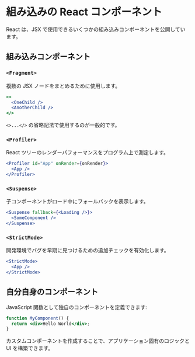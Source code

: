 # 組み込みの React コンポーネント

React は、JSX で使用できるいくつかの組み込みコンポーネントを公開しています。

## 組み込みコンポーネント

### `<Fragment>`

複数の JSX ノードをまとめるために使用します。

```jsx
<>
  <OneChild />
  <AnotherChild />
</>
```

`<>...</>` の省略記法で使用するのが一般的です。

### `<Profiler>`

React ツリーのレンダーパフォーマンスをプログラム上で測定します。

```jsx
<Profiler id="App" onRender={onRender}>
  <App />
</Profiler>
```

### `<Suspense>`

子コンポーネントがロード中にフォールバックを表示します。

```jsx
<Suspense fallback={<Loading />}>
  <SomeComponent />
</Suspense>
```

### `<StrictMode>`

開発環境でバグを早期に見つけるための追加チェックを有効化します。

```jsx
<StrictMode>
  <App />
</StrictMode>
```

## 自分自身のコンポーネント

JavaScript 関数として独自のコンポーネントを定義できます:

```jsx
function MyComponent() {
  return <div>Hello World</div>;
}
```

カスタムコンポーネントを作成することで、アプリケーション固有のロジックと UI を構築できます。

